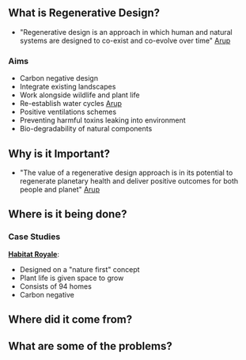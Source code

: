## What is Regenerative Design?
- "Regenerative design is an approach in which human and natural systems are designed to co-exist and co-evolve over time" [Arup](https://www.arup.com/insights/what-is-regenerative-design/)
### Aims
- Carbon negative design
- Integrate existing landscapes
- Work alongside wildlife and plant life
- Re-establish water cycles  [Arup](https://www.arup.com/insights/what-is-regenerative-design/)
- Positive ventilations schemes
- Preventing harmful toxins leaking into environment
- Bio-degradability of natural components
## Why is it Important?
- "The value of a regenerative design approach is in its potential to regenerate planetary health and deliver positive outcomes for both people and planet" [Arup](https://www.arup.com/insights/what-is-regenerative-design/)
## Where is it being done?
### Case Studies

**[Habitat Royale](https://kondorwessels.nl/en/portfolio/habitat-royale/)**:
- Designed on a "nature first" concept
- Plant life is given space to grow
- Consists of 94 homes
- Carbon negative
## Where did it come from?
## What are some of the problems?